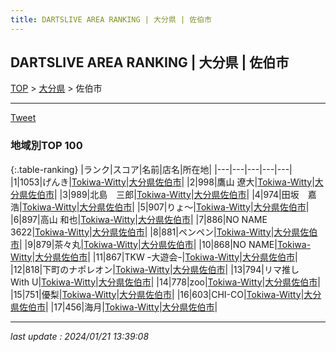 ```yaml
---
title: DARTSLIVE AREA RANKING | 大分県 | 佐伯市
---
```

## DARTSLIVE AREA RANKING | 大分県 | 佐伯市

[TOP](/darts/rank/) > [大分県](/darts/rank/大分県/) > 佐伯市

___

<a href="https://twitter.com/share?ref_src=twsrc%5Etfw" data-text="DARTSLIVE AREA RANKING | 大分県佐伯市" class="twitter-share-button" data-via="DARTSLIVE" data-hashtags="DARTSLIVE" data-related="DARTSLIVE" data-show-count="false">Tweet</a>

### 地域別TOP 100

{:.table-ranking}
|ランク|スコア|名前|店名|所在地|
|---|---|---|---|---|
|1|1053|げんき|<a href="https://search.dartslive.com/jp/shop/6dd003155f3a8a7f0d9b047a20a7ba1e">Tokiwa-Witty</a>|<a href="/darts/rank/大分県/佐伯市">大分県佐伯市</a>|
|2|998|鷹山 遼大|<a href="https://search.dartslive.com/jp/shop/6dd003155f3a8a7f0d9b047a20a7ba1e">Tokiwa-Witty</a>|<a href="/darts/rank/大分県/佐伯市">大分県佐伯市</a>|
|3|989|北島　三郎|<a href="https://search.dartslive.com/jp/shop/6dd003155f3a8a7f0d9b047a20a7ba1e">Tokiwa-Witty</a>|<a href="/darts/rank/大分県/佐伯市">大分県佐伯市</a>|
|4|974|田坂　嘉浩|<a href="https://search.dartslive.com/jp/shop/6dd003155f3a8a7f0d9b047a20a7ba1e">Tokiwa-Witty</a>|<a href="/darts/rank/大分県/佐伯市">大分県佐伯市</a>|
|5|907|りょ～|<a href="https://search.dartslive.com/jp/shop/6dd003155f3a8a7f0d9b047a20a7ba1e">Tokiwa-Witty</a>|<a href="/darts/rank/大分県/佐伯市">大分県佐伯市</a>|
|6|897|高山 和也|<a href="https://search.dartslive.com/jp/shop/6dd003155f3a8a7f0d9b047a20a7ba1e">Tokiwa-Witty</a>|<a href="/darts/rank/大分県/佐伯市">大分県佐伯市</a>|
|7|886|NO NAME 3622|<a href="https://search.dartslive.com/jp/shop/6dd003155f3a8a7f0d9b047a20a7ba1e">Tokiwa-Witty</a>|<a href="/darts/rank/大分県/佐伯市">大分県佐伯市</a>|
|8|881|ペンペン|<a href="https://search.dartslive.com/jp/shop/6dd003155f3a8a7f0d9b047a20a7ba1e">Tokiwa-Witty</a>|<a href="/darts/rank/大分県/佐伯市">大分県佐伯市</a>|
|9|879|茶々丸|<a href="https://search.dartslive.com/jp/shop/6dd003155f3a8a7f0d9b047a20a7ba1e">Tokiwa-Witty</a>|<a href="/darts/rank/大分県/佐伯市">大分県佐伯市</a>|
|10|868|NO NAME|<a href="https://search.dartslive.com/jp/shop/6dd003155f3a8a7f0d9b047a20a7ba1e">Tokiwa-Witty</a>|<a href="/darts/rank/大分県/佐伯市">大分県佐伯市</a>|
|11|867|TKW ｰ大遊会ｰ|<a href="https://search.dartslive.com/jp/shop/6dd003155f3a8a7f0d9b047a20a7ba1e">Tokiwa-Witty</a>|<a href="/darts/rank/大分県/佐伯市">大分県佐伯市</a>|
|12|818|下町のナポレオン|<a href="https://search.dartslive.com/jp/shop/6dd003155f3a8a7f0d9b047a20a7ba1e">Tokiwa-Witty</a>|<a href="/darts/rank/大分県/佐伯市">大分県佐伯市</a>|
|13|794|リマ推し　With U|<a href="https://search.dartslive.com/jp/shop/6dd003155f3a8a7f0d9b047a20a7ba1e">Tokiwa-Witty</a>|<a href="/darts/rank/大分県/佐伯市">大分県佐伯市</a>|
|14|778|zoo|<a href="https://search.dartslive.com/jp/shop/6dd003155f3a8a7f0d9b047a20a7ba1e">Tokiwa-Witty</a>|<a href="/darts/rank/大分県/佐伯市">大分県佐伯市</a>|
|15|751|優梨|<a href="https://search.dartslive.com/jp/shop/6dd003155f3a8a7f0d9b047a20a7ba1e">Tokiwa-Witty</a>|<a href="/darts/rank/大分県/佐伯市">大分県佐伯市</a>|
|16|603|CHI-CO|<a href="https://search.dartslive.com/jp/shop/6dd003155f3a8a7f0d9b047a20a7ba1e">Tokiwa-Witty</a>|<a href="/darts/rank/大分県/佐伯市">大分県佐伯市</a>|
|17|456|海月|<a href="https://search.dartslive.com/jp/shop/6dd003155f3a8a7f0d9b047a20a7ba1e">Tokiwa-Witty</a>|<a href="/darts/rank/大分県/佐伯市">大分県佐伯市</a>|



___

_last update : 2024/01/21 13:39:08_


<script src="https://cdnjs.cloudflare.com/ajax/libs/jquery/3.6.1/jquery.min.js" integrity="sha512-aVKKRRi/Q/YV+4mjoKBsE4x3H+BkegoM/em46NNlCqNTmUYADjBbeNefNxYV7giUp0VxICtqdrbqU7iVaeZNXA==" crossorigin="anonymous" referrerpolicy="no-referrer"></script>
<script src="https://cdnjs.cloudflare.com/ajax/libs/jquery.tablesorter/2.31.3/js/jquery.tablesorter.min.js" integrity="sha512-qzgd5cYSZcosqpzpn7zF2ZId8f/8CHmFKZ8j7mU4OUXTNRd5g+ZHBPsgKEwoqxCtdQvExE5LprwwPAgoicguNg==" crossorigin="anonymous" referrerpolicy="no-referrer"></script>
<link rel="stylesheet" href="https://cdnjs.cloudflare.com/ajax/libs/jquery.tablesorter/2.31.3/css/theme.default.min.css" integrity="sha512-wghhOJkjQX0Lh3NSWvNKeZ0ZpNn+SPVXX1Qyc9OCaogADktxrBiBdKGDoqVUOyhStvMBmJQ8ZdMHiR3wuEq8+w==" crossorigin="anonymous" referrerpolicy="no-referrer" />
<script>
$(function() {
    $(".table-ranking").tablesorter({sortList:[[0, 0]]});
});
</script>

<script async src="https://platform.twitter.com/widgets.js" charset="utf-8"></script>